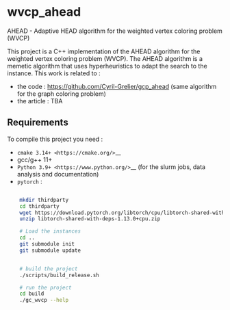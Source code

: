# wvcp_ahead

AHEAD - Adaptive HEAD algorithm for the weighted vertex coloring problem (WVCP)

This project is a C++ implementation of the AHEAD algorithm for the weighted vertex coloring problem (WVCP).
The AHEAD algorithm is a memetic algorithm that uses hyperheuristics to adapt the search to the instance.
This work is related to :

- the code : https://github.com/Cyril-Grelier/gcp_ahead (same algorithm for the graph coloring problem)
- the article : TBA

## Requirements

To compile this project you need :

- `cmake 3.14+ <https://cmake.org/>`\_\_
- gcc/g++ 11+
- `Python 3.9+ <https://www.python.org/>`\_\_ (for the slurm jobs, data analysis and documentation)
- `pytorch` :

```bash

    mkdir thirdparty
    cd thirdparty
    wget https://download.pytorch.org/libtorch/cpu/libtorch-shared-with-deps-1.13.0%2Bcpu.zip
    unzip libtorch-shared-with-deps-1.13.0+cpu.zip

    # Load the instances
    cd ..
    git submodule init
    git submodule update


    # build the project
    ./scripts/build_release.sh

    # run the project
    cd build
    ./gc_wvcp --help
```
